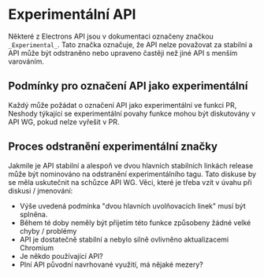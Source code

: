 # Experimentální API

Některé z Electrons API jsou v dokumentaci označeny značkou `_Experimental_`. Tato značka označuje, že API nelze považovat za stabilní a API může být odstraněno nebo upraveno častěji než jiné API s menším varováním.

## Podmínky pro označení API jako experimentální

Každý může požádat o označení API jako experimentální ve funkci PR, Neshody týkající se experimentální povahy funkce mohou být diskutovány v API WG, pokud nelze vyřešit v PR.

## Proces odstranění experimentální značky

Jakmile je API stabilní a alespoň ve dvou hlavních stabilních linkách release může být nominováno na odstranění experimentálního tagu.  Tato diskuse by se měla uskutečnit na schůzce API WG.  Věci, které je třeba vzít v úvahu při diskusi / jmenování:

* Výše uvedená podmínka "dvou hlavních uvolňovacích linek" musí být splněna.
* Během té doby neměly být přijetím této funkce způsobeny žádné velké chyby / problémy
* API je dostatečně stabilní a nebylo silně ovlivněno aktualizacemi Chromium
* Je někdo používající API?
* Plní API původní navrhované využití, má nějaké mezery?
